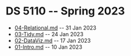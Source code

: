 # DS 5110 -- Spring 2023

* [04-Relational.md](04-Relational.md) -- 31 Jan 2023
* [03-Tidy.md](03-Tidy.md) -- 24 Jan 2023
* [02-DataViz.md](02-DataViz.md) -- 17 Jan 2023
* [01-Intro.md](01-Intro.md) -- 10 Jan 2023
